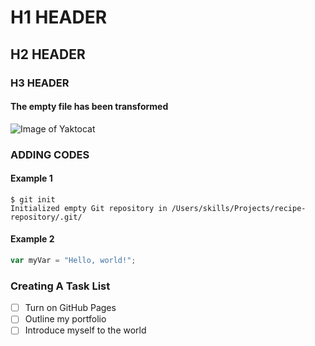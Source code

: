 # H1 HEADER

## H2 HEADER

### H3 HEADER

#### The empty file has been transformed

![Image of Yaktocat](https://octodex.github.com/images/yaktocat.png)


### ADDING CODES

#### Example 1
```
$ git init
Initialized empty Git repository in /Users/skills/Projects/recipe-repository/.git/
```
#### Example 2
``` javascript
var myVar = "Hello, world!";
```

### Creating A Task List
- [ ] Turn on GitHub Pages
- [ ] Outline my portfolio
- [ ] Introduce myself to the world

